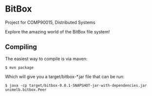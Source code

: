 # BitBox
Project for COMP90015, Distributed Systems

Explore the amazing world of the BitBox file system!

## Compiling
The easiest way to compile is via maven:
```
$ mvn package
```
Which will give you a target/bitbox-*.jar file that can be run:
```
$ java -cp target/bitbox-0.0.1-SNAPSHOT-jar-with-dependencies.jar unimelb.bitbox.Peer
```